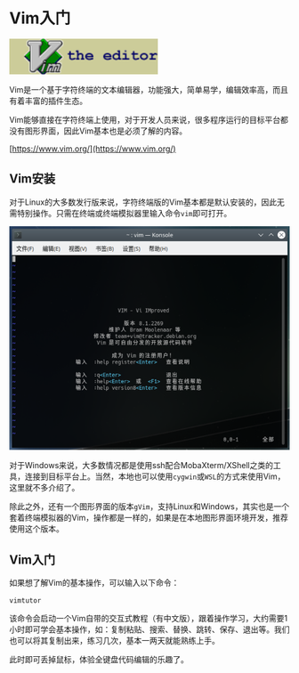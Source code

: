 # Vim入门

![](res/2.png)

Vim是一个基于字符终端的文本编辑器，功能强大，简单易学，编辑效率高，而且有着丰富的插件生态。

Vim能够直接在字符终端上使用，对于开发人员来说，很多程序运行的目标平台都没有图形界面，因此Vim基本也是必须了解的内容。

[https://www.vim.org/](https://www.vim.org/)

## Vim安装

对于Linux的大多数发行版来说，字符终端版的Vim基本都是默认安装的，因此无需特别操作。只需在终端或终端模拟器里输入命令`vim`即可打开。

![](res/1.png)

对于Windows来说，大多数情况都是使用ssh配合MobaXterm/XShell之类的工具，连接到目标平台上。当然，本地也可以使用`cygwin`或`WSL`的方式来使用Vim，这里就不多介绍了。

除此之外，还有一个图形界面的版本`gVim`，支持Linux和Windows，其实也是一个套着终端模拟器的Vim，操作都是一样的，如果是在本地图形界面环境开发，推荐使用这个版本。

## Vim入门

如果想了解Vim的基本操作，可以输入以下命令：

```
vimtutor
```

该命令会启动一个Vim自带的交互式教程（有中文版），跟着操作学习，大约需要1小时即可学会基本操作，如：复制粘贴、搜索、替换、跳转、保存、退出等。我们也可以将其复制出来，练习几次，基本一两天就能熟练上手。

此时即可丢掉鼠标，体验全键盘代码编辑的乐趣了。

